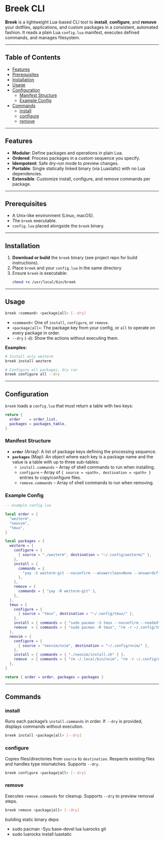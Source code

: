 # Breek CLI

**Breek** is a lightweight Lua-based CLI tool to **install**, **configure**, and **remove** your dotfiles, applications, and custom packages in a consistent, automated fashion. It reads a plain Lua `config.lua` manifest, executes defined commands, and manages filesystem.

---

## Table of Contents

- [Features](#features)
- [Prerequisites](#prerequisites)
- [Installation](#installation)
- [Usage](#usage)
- [Configuration](#configuration)
  - [Manifest Structure](#manifest-structure)
  - [Example Config](#example-config)
- [Commands](#commands)
  - [install](#install)
  - [configure](#configure)
  - [remove](#remove)

---

## Features

- **Modular**: Define packages and operations in plain Lua.
- **Ordered**: Process packages in a custom sequence you specify.
- **Idempotent**: Safe dry-run mode to preview changes.
- **Portable**: Single statically linked binary (via Luastatic) with no Lua dependencies.
- **Extensible**: Customize install, configure, and remove commands per package.

---

## Prerequisites

- A Unix-like environment (Linux, macOS).
- The `breek` executable.
- `config.lua` placed alongside the `breek` binary.

---

## Installation

1. **Download or build** the `breek` binary (see project repo for build instructions).
2. Place `breek` and your `config.lua` in the same directory
3. Ensure `breek` is executable:
   ```bash
   chmod +x /usr/local/bin/breek
   ```

---

## Usage

```bash
breek <command> <package|all> [--dry]
```

- `<command>`: One of `install`, `configure`, or `remove`.
- `<package|all>`: The package key from your config, or `all` to operate on every package in order.
- `--dry` (`-d`): Show the actions without executing them.

**Examples:**

```bash
# Install only wezterm
breek install wezterm

# Configure all packages, dry run
breek configure all --dry
```

---

## Configuration

`breek` loads a `config.lua` that must return a table with two keys:

```lua
return {
  order    = order_list,
  packages = packages_table,
}
```

### Manifest Structure

- **`order`** (Array): A list of package keys defining the processing sequence.
- **`packages`** (Map): An object where each key is a package name and the value is a table with up to three sub-tables:
  - `install.commands`  – Array of shell commands to run when installing.
  - `configure`        – Array of `{ source = <path>, destination = <path> }` entries to copy/configure files.
  - `remove.commands`   – Array of shell commands to run when removing.

### Example Config

```lua
-- example config.lua

local order = {
  "wezterm",
  "neovim",
  "tmux",
}

local packages = {
  wezterm = {
    configure = {
      { source = "./wezterm", destination = "~/.config/wezterm/" },
    },
    install = {
      commands = {
        "yay -S wezterm-git --noconfirm --answerclean=None --answerdiff=None --answeredit=None"
      },
    },
    remove = {
      commands = { "yay -R wezterm-git" },
    },
  },
  tmux = {
    configure = {
      { source = "tmux", destination = "~/.config/tmux/" },
    },
    install = { commands = { "sudo pacman -S tmux --noconfirm --needed" } },
    remove  = { commands = { "sudo pacman -R tmux", "rm -r ~/.config/tmux/" } },
  },
  neovim = {
    configure = {
      { source = "neovim/nvim", destination = "~/.config/nvim/" },
    },
    install = { commands = { "./neovim/install.sh" } },
    remove  = { commands = { "rm ~/.local/bin/nvim", "rm -r ~/.config/nvim/" } },
  },
}

return { order = order, packages = packages }
```

---

## Commands

### install

Runs each package’s `install.commands` in order. If `--dry` is provided, displays commands without execution.

```bash
breek install <package|all> [--dry]
```

### configure

Copies files/directories from `source` to `destination`. Respects existing files and handles type mismatches. Supports `--dry`.

```bash
breek configure <package|all> [--dry]
```

### remove

Executes `remove.commands` for cleanup. Supports `--dry` to preview removal steps.

```bash
breek remove <package|all> [--dry]
```
building static binary deps:
- sudo pacman -Syu base-devel lua luarocks git
- sudo luarocks install luastatic

